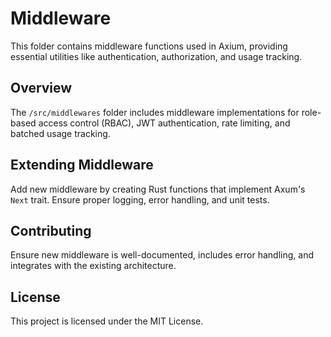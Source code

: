 # Middleware
This folder contains middleware functions used in Axium, providing essential utilities like authentication, authorization, and usage tracking.

## Overview
The `/src/middlewares` folder includes middleware implementations for role-based access control (RBAC), JWT authentication, rate limiting, and batched usage tracking.

## Extending Middleware
Add new middleware by creating Rust functions that implement Axum's `Next` trait. Ensure proper logging, error handling, and unit tests.

## Contributing
Ensure new middleware is well-documented, includes error handling, and integrates with the existing architecture.

## License
This project is licensed under the MIT License.